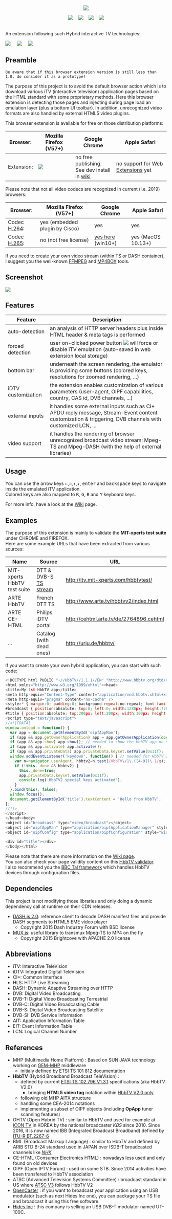 &nbsp;
<p align="center">
<img src="img/tv-icon128-on.png">
</p>
<p align="center">
  <img src="https://img.shields.io/badge/release-v0.6-red.svg">&nbsp;&nbsp;&nbsp;
	<a href="https://travis-ci.org/HybridTvViewer/Footing" alt="Travis-CI"><img src="https://travis-ci.org/HybridTvViewer/Footing.svg?branch=master"></a>&nbsp;&nbsp;&nbsp;
  <img src="https://img.shields.io/badge/vanilla-js-yellow.svg">&nbsp;&nbsp;&nbsp;
	<a href="https://github.com/karl-rousseau/HybridTvViewer/blob/master/LICENSE" alt="License:MIT"><img src="https://img.shields.io/badge/license-MIT-blue.svg"></a><br>
  <br>
</p>
An extension following such Hybrid interactive TV technologies:

![](img/logo-hbbtv.png) &nbsp;&nbsp;&nbsp; ![](img/logo-oipf.png) &nbsp;&nbsp;&nbsp; ![](img/logo-ohtv.png)


## Preamble

```
Be aware that if this browser extension version is still less than 1.0, do consider it as a prototype!
```
The purpose of this project is to avoid the default browser action which is to download various iTV (interactive television) application pages based on the HTML standard with some proprietary methods. Here this browser extension is detecting those pages and injecting during page load an emulation layer (plus a bottom UI toolbar). In addition, unrecognized video formats are also handled by external HTML5 video plugins.

This browser extension is available for free on those distribution platforms:

| Browser: | Mozilla Firefox (V57+) | Google Chrome | Apple Safari |
| -------- | -------- | ------ | ------ |
| Extension: | [<img  src="https://addons.cdn.mozilla.net/static/img/addons-buttons/AMO-button_2.png">](https://addons.mozilla.org/en-US/firefox/addon/hybridtvviewer/) | no free publishing.<br>See dev install in [wiki](https://github.com/karl-rousseau/HybridTvViewer/wiki/HowTo) | no support for [Web Extensions](https://developer.mozilla.org/en-US/Add-ons/WebExtensions) yet |

Please note that not all video codecs are recognized in current (i.e. 2019) browsers:

| Browser: | Mozilla Firefox (V57+) | Google Chrome | Apple Safari |
| -------- | -------- | ------ | ------ |
| Codec [H.264](https://caniuse.com/#feat=mpeg4): | yes (embedded plugin by Cisco) | yes | yes |
| Codec [H.265](https://caniuse.com/#feat=hevc): | no (not free license) | [yes here](https://github.com/henrypp/chromium/releases) (win10+) | yes (MacOS 10.13+) |

If you need to create your own video stream (within TS or DASH container), I suggest you the well-known [FFMPEG](https://www.ffmpeg.org/) and [MP4BOX](https://gpac.wp.imt.fr/mp4box/) tools.

## Screenshot

![](img/screenshot_popup.png)

## Features

| Feature            | Description |
| ------------------ | ----------- |
| auto-detection     | an analysis of HTTP server headers plus inside HTML header & meta tags is performed |
| forced detection   | user on-clicked power button ![](https://www.iconfinder.com/icons/1608429/download/png/16) will force or disable iTV emulation (auto-saved in web extension local storage) |
| bottom bar  | underneath the screen rendering, the emulator is providing some buttons (colored keys, resolutions for zoomed rendering, ...) |
| iDTV customization | the extension enables customization of various parameters (user-agent, OIPF capabilities, country, CAS id, DVB channels, ...) |
| external inputs | it handles some external inputs such as CI+ APDU reply message, Stream-Event content customization & triggering, DVB channels with customized LCN, ... |
| video support | it handles the rendering of browser unrecognized broadcast video stream: Mpeg-TS and Mpeg-DASH (with the help of external libraries) |

## Usage

You can use the arrow keys <kbd>&leftarrow;</kbd>,<kbd>&rightarrow;</kbd>,<kbd>&uparrow;</kbd>,<kbd>&downarrow;</kbd>, <kbd>enter</kbd> and <kbd>backspace</kbd> keys to navigate inside the emulated iTV application.  
Colored keys are also mapped to <kbd>R</kbd>, <kbd>G</kbd>, <kbd>B</kbd> and <kbd>Y</kbd> keyboard keys.

For more info, have a look at the [Wiki](https://github.com/karl-rousseau/HybridTvViewer/wiki/HowTo) page.

## Examples

The purpose of this extension is mainly to validate the **MIT-xperts test suite** under CHROME and FIREFOX.  
Here are some example URLs that have been extracted from various sources:

| Name          | Source | URL |
| ------------- | ------ |---- |
| MIT-xperts HbbTV test suite | DTT & DVB-S [TS stream](https://github.com/mitxp/HbbTV-Testsuite/wiki) | http://itv.mit-xperts.com/hbbtvtest/ |
| ARTE HbbTV    | French DTT TS | http://www.arte.tv/hbbtvv2/index.html |
| ARTE CE-HTML  | Philips iDTV portal | http://cehtml.arte.tv/de/2764896.cehtml |
| ...           | Catalog (with dead ones) | http://urju.de/hbbtv/ |

If you want to create your own hybrid application, you can start with such code:
```javascript
<!DOCTYPE html PUBLIC "-//HbbTV//1.1.1//EN" "http://www.hbbtv.org/dtd/HbbTV-1.1.1.dtd">
<html xmlns="http://www.w3.org/1999/xhtml"><head>
<title>My 1st HbbTV app</title>
<meta http-equiv="Content-Type" content="application/vnd.hbbtv.xhtml+xml; charset=UTF-8" />
<meta http-equiv="pragma" content="no-cache" />
<style>* { margin:0; padding:0; background-repeat:no-repeat; font-family:"Tiresias Screenfont",sans-serif; }
#broadcast { position:absolute; top:0; left:0; width:1280px; height:720px; }
#title { position:absolute; top:200px; left:200px; width:100px; height:99px; font-size:32px; color:#fff; }</style>
<script type="text/javascript">
//<![CDATA[
window.onload = function() {
  var app = document.getElementById('oipfAppMan');
  if (app && app.getOwnerApplication) app = app.getOwnerApplication(document);
  if (app && app.show) app.show(); // needed to show the HbbTV app on screen
  if (app && app.activate) app.activate();
  if (app && app.privateData) app.privateData.keyset.setValue(0x11f);
  window.addEventListener('keydown', function() { // needed for HbbTV 2.0+
    var n=navigator.userAgent, hbbtv2=n.test(/HbbTV\/1\.([4-9])\.1/g);
    if (!this._done && hbbtv2) {
      this._done=true;
      app.privateData.keyset.setValue(0x11f);
      console.log('HbbTV2 special keys activated');
    }
  }.bind(this), false);
  window.focus();
  document.getElementById('title').textContent = 'Hello from HbbTV';
};
//]]>
</script>
</head><body>
<object id="broadcast" type="video/broadcast"></object>
<object id="oipfAppMan" type="application/oipfApplicationManager" style="width:0; height:0;"></object>
<object id="oipfConfig" type="application/oipfConfiguration" style="width:0; height:0;"></object>

<div id="title"></div>
</body></html>
```
Please note that there are more information on the [Wiki page](https://github.com/karl-rousseau/HybridTvViewer/wiki/HowTo).  
You can also check your page validity content on this [HbbTV validator](http://hbbtv-live.irt.de/validator/).  
I also recommend you the [BBC Tal framework](http://www.bbc.co.uk/opensource/projects/TAL) which handles HbbTV devices through configuration files.

## Dependencies

This project is not modifying those libraries and only doing a dynamic dependency call at runtime on their CDN releases.
- [DASH.js 2.0](https://github.com/Dash-Industry-Forum/dash.js): reference client to decode DASH manifest files and provide DASH segments to HTML5 EME video player
  * Copyright 2015 Dash Industry Forum with BSD license
- [MUX.js](https://github.com/videojs/mux.js): useful library to transmux Mpeg-TS to MP4 on the fly
  * Copyright 2015 Brightcove with APACHE 2.0 license

## Abbreviations

- iTV: Interactive TeleVision
- iDTV: Integrated Digital TeleVision
- CI+: Common Interface
- HLS: HTTP Live Streaming
- DASH: Dynamic Adaptive Streaming over HTTP
- DVB: Digital Video Broadcasting
- DVB-T: Digital Video Broadcasting Terrestrial
- DVB-C: Digital Video Broadcasting Cable
- DVB-S: Digital Video Broadcasting Satellite
- DVB-SI: DVB Service Information
- AIT: Application Information Table
- EIT: Event Information Table
- LCN: Logical Channel Number

## References

- MHP (Multimedia Home Platform) : Based on SUN JAVA technology working on [GEM-MHP](https://en.wikipedia.org/wiki/Globally_Executable_MHP) middleware
  * initialy defined by [ETSI TS 101 812](http://www.etsi.org/deliver/etsi_ts/101800_101899/101812/01.02.01_60/ts_101812v010201p.pdf) documentation
- **HbbTV** (Hybrid Broadband Broadcast TeleVision) :
  * defined by current [ETSI TS 102 796 V1.3.1](http://www.etsi.org/deliver/etsi_ts/102700_102799/102796/01.03.01_60/ts_102796v010301p.pdf) specifications (aka HbbTV V2.0)
    * bringing **HTML5 video tag** notation within [HbbTV V2.0 only](https://www.hbbtv.org/resource-library/#specifications)
  * following old MHP AITX structure
  * handling some CEA-2014 notations
  * implementing a subset of OIPF objects (including **OpApp** tuner scanning features)
- OHTV (Open Hybrid TV) : similar to HbbTV and used for example at [iCON TV](http://able.kbs.co.kr/enter/tal_view.php?mseq=16&pcg=&pgseq=&no=270211) in KOREA by the national broadcaster *KBS* since 2010. Since 2016, it is now named IBB (Integrated Broadcast Broadband) defined by [ITU-R BT.2267-6](https://www.itu.int/dms_pub/itu-r/opb/rep/R-REP-BT.2267-6-2016-PDF-E.pdf)
- BML (Broadcast Markup Language) : similar to HbbTV and defined by ARIB STD B-24 standard used in JAPAN over ISDB-T broadcasted channels like [*NHK*](https://www.nhk.or.jp/strl/publica/bt/en/fe0003-1.html)
- CE-HTML (Consumer Electronics HTML) : nowadays less used and only found on old devices
- OIPF (Open IPTV Forum) : used on some STB. Since 2014 activities have been transfered to HbbTV association
- ATSC (Advanced Television Systems Committee) : broadcast standard in US where [ATSC V3](https://www.atsc.org/standards/atsc-3-0-standards/) follows HbbTV V2
- [OpenCaster](https://github.com/aventuri/opencaster) : if you want to broadcast your application using an USB modulator (such as next Hides Inc one), you can package your TS file and broadcast it using this free software.
- [Hides Inc](http://www.hides.com.tw/product_opencaster_eng.html) : this company is selling an USB DVB-T modulator named UT-100C.
